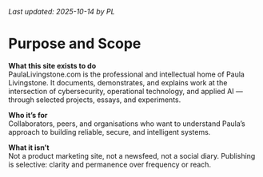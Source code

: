 _Last updated: 2025-10-14 by PL_

# Purpose and Scope

**What this site exists to do**  
PaulaLivingstone.com is the professional and intellectual home of Paula Livingstone. It documents, demonstrates, and explains work at the intersection of cybersecurity, operational technology, and applied AI — through selected projects, essays, and experiments.

**Who it’s for**  
Collaborators, peers, and organisations who want to understand Paula’s approach to building reliable, secure, and intelligent systems.

**What it isn’t**  
Not a product marketing site, not a newsfeed, not a social diary. Publishing is selective: clarity and permanence over frequency or reach.
